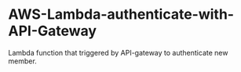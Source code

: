# AWS-Lambda-authenticate-with-API-Gateway
Lambda function that triggered by API-gateway to authenticate new member.

